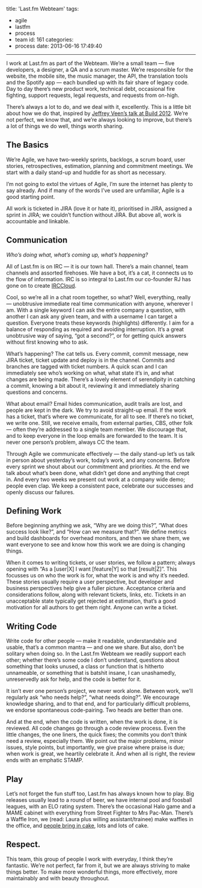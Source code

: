 title: 'Last.fm Webteam'
tags:
  - agile
  - lastfm
  - process
  - team
id: 161
categories:
  - process
date: 2013-06-16 17:49:40
---

I work at Last.fm as part of the Webteam. We’re a small team — five developers, a designer, a QA and a scrum master. We’re responsible for the website, the mobile site, the music manager, the API, the translation tools and the Spotify app — each bundled up with its fair share of legacy code. Day to day there’s new product work, technical debt, occasional fire fighting, support requests, legal requests, and requests from on-high.

There’s always a lot to do, and we deal with it, excellently. This is a little bit about how we do that, inspired by [Jeffrey Veen’s talk at Build 2012](https://vimeo.com/63525053). We’re not perfect, we know that, and we’re always looking to improve, but there’s a lot of things we do well, things worth sharing.

## The Basics

We’re Agile, we have two-weekly sprints, backlogs, a scrum board, user stories, retrospectives, estimation, planning and commitment meetings. We start with a daily stand-up and huddle for as short as necessary.

I’m not going to extol the virtues of Agile, I’m sure the internet has plenty to say already. And if many of the words I’ve used are unfamiliar, Agile is a good starting point.

All work is ticketed in JIRA (love it or hate it), prioritised in JIRA, assigned a sprint in JIRA; we couldn’t function without JIRA. But above all, work is accountable and linkable.

## Communication

_Who’s doing what, what’s coming up, what’s happening?_

All of Last.fm is on IRC — it is our town hall. There’s a main channel, team channels and assorted firehoses. We have a bot, it’s a cat, it connects us to the flow of information. IRC is so integral to Last.fm our co-founder RJ has gone on to create [IRCCloud](https://www.irccloud.com/).

Cool, so we’re all in a chat room together, so what? Well, everything, really — unobtrusive immediate real time communication with anyone, wherever I am. With a single keyword I can ask the entire company a question, with another I can ask any given team, and with a username I can target a question. Everyone treats these keywords (highlights) differently. I aim for a balance of responding as required and avoiding interruption. It’s a great unobtrusive way of saying, “got a second?”, or for getting quick answers without first knowing who to ask.

What’s happening? The cat tells us. Every commit, commit message, new JIRA ticket, ticket update and deploy is in the channel. Commits and branches are tagged with ticket numbers. A quick scan and I can immediately see who’s working on what, what state it’s in, and what changes are being made. There’s a lovely element of serendipity in catching a commit, knowing a bit about it, reviewing it and immediately sharing questions and concerns.

What about email? Email hides communication, audit trails are lost, and people are kept in the dark. We try to avoid straight-up email. If the work has a ticket, that’s where we communicate, for all to see. If there’s no ticket, we write one. Still, we receive emails, from external parties, CBS, other folk — often they’re addressed to a single team member. We discourage that, and to keep everyone in the loop emails are forwarded to the team. It is never one person’s problem, always CC the team.

Through Agile we communicate effectively — the daily stand-up let’s us talk in person about yesterday’s work, today’s work, and any concerns. Before every sprint we shout about our commitment and priorities. At the end we talk about what’s been done, what didn’t get done and anything that crept in. And every two weeks we present out work at a company wide demo; people even clap. We keep a consistent pace, celebrate our successes and openly discuss our failures.

## Defining Work

Before beginning anything we ask, “Why are we doing this?”, “What does success look like?”, and “How can we measure that?”. We define metrics and build dashboards for overhead monitors, and then we share them, we want everyone to see and know how this work we are doing is changing things.

When it comes to writing tickets, or user stories, we follow a pattern; always opening with “As a [user|X] I want [feature|Y] so that [result|Z]”. This focusses us on who the work is for, what the work is and why it’s needed. These stories usually require a user perspective, but developer and business perspectives help give a fuller picture. Acceptance criteria and considerations follow, along with relevant tickets, links, etc. Tickets in an unacceptable state typically get rejected at estimation, that’s a good motivation for all authors to get them right. Anyone can write a ticket.

## Writing Code

Write code for other people — make it readable, understandable and usable, that’s a common mantra — and one we share. But also, don’t be solitary when doing so. In the Last.fm Webteam we readily support each other; whether there’s some code I don’t understand, questions about something that looks unused, a class or function that is hitherto unnameable, or something that is batshit insane, I can unashamedly, unreservedly ask for help, and the code is better for it.

It isn’t ever one person’s project, we never work alone. Between work, we’ll regularly ask “who needs help?”, “what needs doing?”. We encourage knowledge sharing, and to that end, and for particularly difficult problems, we endorse spontaneous code-pairing. Two heads are better than one.

And at the end, when the code is written, when the work is done, it is reviewed. All code changes go through a code review process. Even the little changes, the one liners, the quick fixes; the commits you don’t think need a review, especially them. We point out the major problems, minor issues, style points, but importantly, we give praise where praise is due; when work is great, we heartily celebrate it. And when all is right, the review ends with an emphatic STAMP.

## Play

Let’s not forget the fun stuff too, Last.fm has always known how to play. Big releases usually lead to a round of beer, we have internal pool and foosball leagues, with an ELO rating system. There’s the occasional Halo game and a MAME cabinet with everything from Street Fighter to Mrs Pac-Man. There’s a Waffle Iron, we (read: Laura plus willing assistant/trainee) make waffles in the office, and [people bring in cake](http://foodpeoplebroughtintolastfm.tumblr.com/), lots and lots of cake.

## Respect.

This team, this group of people I work with everyday, I think they’re fantastic. We’re not perfect, far from it, but we are always striving to make things better. To make more wonderful things, more effectively, more maintainably and with beauty throughout.
